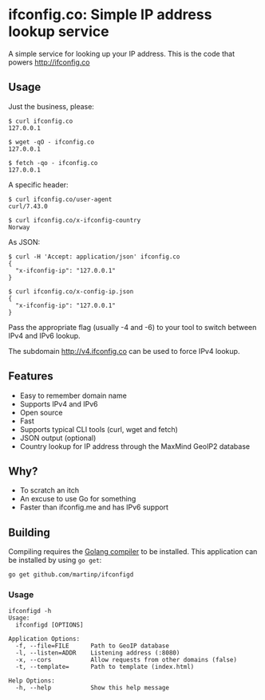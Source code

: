 # ifconfig.co: Simple IP address lookup service

A simple service for looking up your IP address. This is the code that powers
http://ifconfig.co

## Usage

Just the business, please:

```
$ curl ifconfig.co
127.0.0.1

$ wget -qO - ifconfig.co
127.0.0.1

$ fetch -qo - ifconfig.co
127.0.0.1
```

A specific header:

```
$ curl ifconfig.co/user-agent
curl/7.43.0

$ curl ifconfig.co/x-ifconfig-country
Norway
```

As JSON:

```
$ curl -H 'Accept: application/json' ifconfig.co
{
  "x-ifconfig-ip": "127.0.0.1"
}

$ curl ifconfig.co/x-config-ip.json
{
  "x-ifconfig-ip": "127.0.0.1"
}
```

Pass the appropriate flag (usually -4 and -6) to your tool to switch between
IPv4 and IPv6 lookup.

The subdomain http://v4.ifconfig.co can be used to force IPv4 lookup.

## Features

* Easy to remember domain name
* Supports IPv4 and IPv6
* Open source
* Fast
* Supports typical CLI tools (curl, wget and fetch)
* JSON output (optional)
* Country lookup for IP address through the MaxMind GeoIP2 database

## Why?

* To scratch an itch
* An excuse to use Go for something
* Faster than ifconfig.me and has IPv6 support

## Building

Compiling requires the [Golang compiler](https://golang.org/) to be installed.
This application can be installed by using `go get`:

`go get github.com/martinp/ifconfigd`

### Usage

```
ifconfigd -h
Usage:
  ifconfigd [OPTIONS]

Application Options:
  -f, --file=FILE      Path to GeoIP database
  -l, --listen=ADDR    Listening address (:8080)
  -x, --cors           Allow requests from other domains (false)
  -t, --template=      Path to template (index.html)

Help Options:
  -h, --help           Show this help message
```
